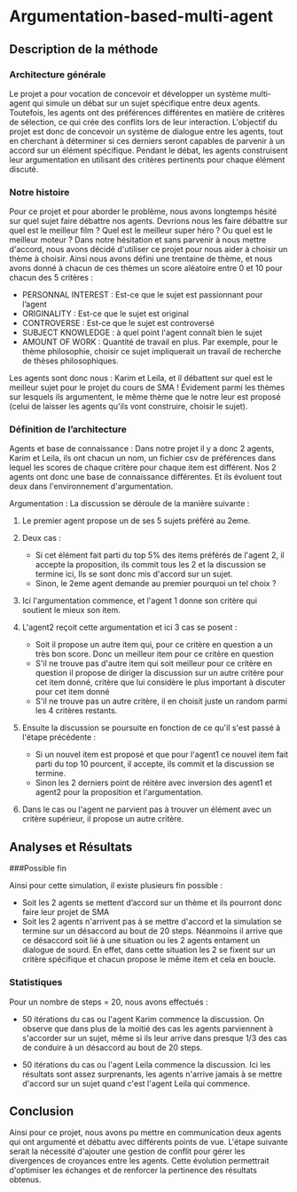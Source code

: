 # Argumentation-based-multi-agent

## Description de la méthode 

### Architecture générale

Le projet a pour vocation de concevoir et développer un système multi-agent qui simule un débat sur un sujet spécifique entre deux agents. Toutefois, les agents ont des préférences différentes en matière de critères de sélection, ce qui crée des conflits lors de leur interaction. L'objectif du projet est donc de concevoir un système de dialogue entre les agents, tout en cherchant à déterminer si ces derniers seront capables de parvenir à un accord sur un élément spécifique. Pendant le débat, les agents construisent leur argumentation en utilisant des critères pertinents pour chaque élément discuté. 


### Notre histoire

Pour ce projet et pour aborder le problème, nous avons longtemps hésité sur quel sujet faire débattre nos agents. Devrions nous les faire débattre sur quel est le meilleur film ? Quel est le meilleur super héro ? Ou quel est le meilleur moteur ? Dans notre hésitation et sans parvenir à nous mettre d'accord, nous avons décidé d'utiliser ce projet pour nous aider à choisir un thème à choisir. Ainsi nous avons défini une trentaine de thème, et nous avons donné à chacun de ces thèmes un score aléatoire entre 0 et 10 pour chacun des 5 critères : 

* PERSONNAL INTEREST : Est-ce que le sujet est passionnant pour l’agent
* ORIGINALITY : Est-ce que le sujet est original
* CONTROVERSE : Est-ce que le sujet est controversé
* SUBJECT KNOWLEDGE : à quel point l'agent connaît bien le sujet
* AMOUNT OF WORK : Quantité de travail en plus. Par exemple, pour le thème philosophie, choisir ce sujet impliquerait un travail de recherche de thèses philosophiques. 

Les agents sont donc nous : Karim et Leila, et il débattent sur quel est le meilleur sujet pour le projet du cours de SMA ! Évidement parmi les thèmes sur lesquels ils argumentent, le même thème que le notre leur est proposé (celui de laisser les agents qu'ils vont construire, choisir le sujet).

### Définition de l’architecture

Agents et base de connaissance : Dans notre projet il y a donc 2 agents, Karim et Leila, ils ont chacun un nom, un fichier csv de préférences dans lequel les scores de chaque critère pour chaque item est différent. Nos 2 agents ont donc une base de connaissance différentes. Et ils évoluent tout deux dans l'environnement d'argumentation. 

Argumentation : La discussion se déroule de la manière suivante : 

1. Le premier agent propose un de ses 5 sujets préféré au 2eme.  
2. Deux cas : 
    * Si cet élément fait parti du top 5% des items préférés de l'agent 2, il accepte la proposition, ils commit tous les 2 et la discussion se termine ici, Ils se sont donc mis d'accord sur un sujet.
    * Sinon, le 2eme agent demande au premier pourquoi un tel choix ? 

3. Ici l'argumentation commence, et l'agent 1 donne son critère qui soutient le mieux son item.
4. L'agent2 reçoit cette argumentation et ici 3 cas se posent : 

    * Soit il propose un autre item qui, pour ce critère en question a un très bon score. Donc un meilleur item pour ce critère en question 
    * S'il ne trouve pas d'autre item qui soit meilleur pour ce critère en question il propose de diriger la discussion sur un autre critère pour cet item donné, critère que lui considère le plus important à discuter pour cet item donné
    * S'il ne trouve pas un autre critère, il en choisit juste un random parmi les 4 critères restants. 

5. Ensuite la discussion se poursuite en fonction de ce qu'il s'est passé à l'étape précédente : 

     * Si un nouvel item est proposé et que pour l'agent1 ce nouvel item fait parti du top 10 pourcent, il accepte, ils commit et la discussion se termine. 
     * Sinon les 2 derniers point de réitère avec inversion des agent1 et agent2 pour la proposition et l'argumentation. 

6. Dans le cas ou l'agent ne parvient pas à trouver un élément avec un critère supérieur, il propose un autre critère. 


## Analyses et Résultats

###Possible fin 

Ainsi pour cette simulation, il existe plusieurs fin possible :
* Soit les 2 agents se mettent d’accord sur un thème et ils pourront donc faire leur projet de SMA
* Soit les 2 agents n'arrivent pas à se mettre d'accord et la simulation se termine sur un désaccord au bout de 20 steps. Néanmoins il arrive que ce désaccord soit lié à une situation ou les 2 agents entament un dialogue de sourd. En effet, dans cette situation les 2 se fixent sur un critère spécifique et chacun propose le même item et cela en boucle. 


### Statistiques
Pour un nombre de steps = 20, nous avons effectués : 
* 50 itérations du cas ou l'agent Karim commence la discussion. On observe que dans plus de la moitié des cas les agents parviennent à s'accorder sur un sujet, même si ils leur arrive dans presque 1/3 des cas de conduire à un désaccord au bout de 20 steps. 

* 50 itérations du cas ou l'agent Leila commence la discussion. 
Ici les résultats sont assez surprenants, les agents n'arrive jamais à se mettre d'accord sur un sujet quand c'est l'agent Leila qui commence. 


## Conclusion
Ainsi pour ce projet, nous avons pu mettre en communication deux agents qui ont argumenté et débattu avec différents points de vue. L'étape suivante serait la nécessité d'ajouter une gestion de conflit pour gérer les divergences de croyances entre les agents. Cette évolution permettrait d'optimiser les échanges et de renforcer la pertinence des résultats obtenus.
